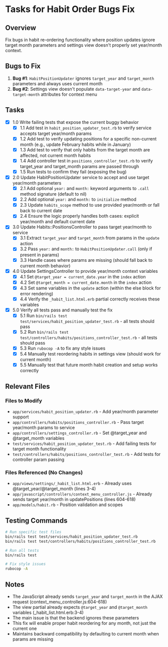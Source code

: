# Tasks for Habit Order Bugs Fix

## Overview
Fix bugs in habit re-ordering functionality where position updates ignore target month parameters and settings view doesn't properly set year/month context.

## Bugs to Fix
1. **Bug #1**: `HabitPositionUpdater` ignores `target_year` and `target_month` parameters and always uses current month
2. **Bug #2**: Settings view doesn't populate `data-target-year` and `data-target-month` attributes for context menu

## Tasks

- [x] 1.0 Write failing tests that expose the current buggy behavior
  - [x] 1.1 Add test in `habit_position_updater_test.rb` to verify service accepts target year/month params
  - [x] 1.2 Add test to verify updating positions for a specific non-current month (e.g., update February habits while in January)
  - [x] 1.3 Add test to verify that only habits from the target month are affected, not current month habits
  - [x] 1.4 Add controller test in `positions_controller_test.rb` to verify target_year and target_month params are passed through
  - [x] 1.5 Run tests to confirm they fail (exposing the bug)

- [x] 2.0 Update HabitPositionUpdater service to accept and use target year/month parameters
  - [x] 2.1 Add optional `year:` and `month:` keyword arguments to `.call` method signature (default to nil)
  - [x] 2.2 Add optional `year:` and `month:` to `initialize` method
  - [x] 2.3 Update `habits_scope` method to use provided year/month or fall back to current date
  - [x] 2.4 Ensure the logic properly handles both cases: explicit year/month and default current date

- [x] 3.0 Update Habits::PositionsController to pass target year/month to service
  - [x] 3.1 Extract `target_year` and `target_month` from params in the `update` action
  - [x] 3.2 Pass `year:` and `month:` to `HabitPositionUpdater.call` (only if present in params)
  - [x] 3.3 Handle cases where params are missing (should fall back to current month behavior)

- [x] 4.0 Update SettingsController to provide year/month context variables
  - [x] 4.1 Set `@target_year = current_date.year` in the `index` action
  - [x] 4.2 Set `@target_month = current_date.month` in the `index` action
  - [x] 4.3 Set same variables in the `update` action (within the else block for error rendering)
  - [x] 4.4 Verify the `_habit_list.html.erb` partial correctly receives these variables

- [x] 5.0 Verify all tests pass and manually test the fix
  - [x] 5.1 Run `bin/rails test test/services/habit_position_updater_test.rb` - all tests should pass
  - [x] 5.2 Run `bin/rails test test/controllers/habits/positions_controller_test.rb` - all tests should pass
  - [x] 5.3 Run `rubocop -A` to fix any style issues
  - [x] 5.4 Manually test reordering habits in settings view (should work for current month)
  - [x] 5.5 Manually test that future month habit creation and setup works correctly

## Relevant Files

### Files to Modify
- `app/services/habit_position_updater.rb` - Add year/month parameter support
- `app/controllers/habits/positions_controller.rb` - Pass target year/month params to service
- `app/controllers/settings_controller.rb` - Set @target_year and @target_month variables
- `test/services/habit_position_updater_test.rb` - Add failing tests for target month functionality
- `test/controllers/habits/positions_controller_test.rb` - Add tests for controller param passing

### Files Referenced (No Changes)
- `app/views/settings/_habit_list.html.erb` - Already uses @target_year/@target_month (lines 3-4)
- `app/javascript/controllers/context_menu_controller.js` - Already sends target year/month in updatePositions (lines 604-618)
- `app/models/habit.rb` - Position validation and scopes

## Testing Commands

```bash
# Run specific test files
bin/rails test test/services/habit_position_updater_test.rb
bin/rails test test/controllers/habits/positions_controller_test.rb

# Run all tests
bin/rails test

# Fix style issues
rubocop -A
```

## Notes

- The JavaScript already sends `target_year` and `target_month` in the AJAX request (context_menu_controller.js:604-618)
- The view partial already expects `@target_year` and `@target_month` variables (_habit_list.html.erb:3-4)
- The main issue is that the backend ignores these parameters
- This fix will enable proper habit reordering for any month, not just the current one
- Maintains backward compatibility by defaulting to current month when params are missing
